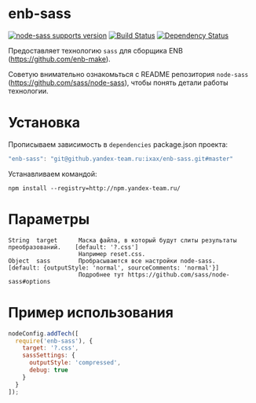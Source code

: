 enb-sass
========

[![node-sass supports version](https://img.shields.io/badge/node--sass-2.0.0-orange.svg)](https://github.com/sass/node-sass/tree/v2) [![Build Status](https://travis-ci.org/ixax/enb-sass.svg?branch=master)](https://travis-ci.org/ixax/enb-sass) [![Dependency Status](http://img.shields.io/david/ixax/enb-sass.svg?style=flat)](https://david-dm.org/ixax/enb-sass)

Предоставляет технологию `sass` для сборщика ENB (https://github.com/enb-make).

Советую внимательно ознакомьться с README репозитория `node-sass` (https://github.com/sass/node-sass), чтобы понять детали работы технологии.


Установка
=========

Прописываем зависимость в `dependencies` package.json проекта:

```javascript
"enb-sass": "git@github.yandex-team.ru:ixax/enb-sass.git#master"
```

Устанавливаем командой:

```
npm install --registry=http://npm.yandex-team.ru/
```


Параметры
=========

    String  target      Маска файла, в который будут слиты результаты преобразований.    [default: '?.css']
                        Например reset.css.
    Object  sass        Пробрасываются все настройки node-sass.                          [default: {outputStyle: 'normal', sourceComments: 'normal'}]
                        Подробнее тут https://github.com/sass/node-sass#options


Пример использования
====================

```javascript
nodeConfig.addTech([
  require('enb-sass'), {
    target: '?.css',
    sassSettings: {
      outputStyle: 'compressed',
      debug: true
    }
  }
]);
```
